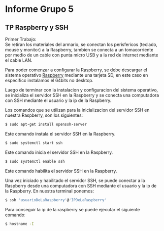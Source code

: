 # Informe Grupo 5
## TP Raspberry y SSH
Primer Trabajo:  
Se retiran los materiales del armario, se conectan los perisfericos (teclado, mouse y monitor) a la Raspberry, tambien se conecta a un tomacorriente por medio de un cable con punta micro USB y a la red de internet mediante el cable LAN.  

Para poder comenzar a configurar la Raspberry,  se debe descargar el sistema operativo [Raspberry](https://www.raspberrypi.org/) mediante una tarjeta SD, en este caso en especifico instalamos el 64bits no desktop.  

Luego de terminar con la instalacion y configuracion del sistema operativo, se inicializa el servidor SSH en la Raspberry y se conecta una computadora con SSH mediante el usuario y la ip de la Raspberry.

Los comandos que se utilizan para la inicializacion del servidor SSH en nuestra Raspberry, son los siguientes:
```bash
$ sudo apt-get install openssh-server
```
Este comando instala el servidor SSH en la Raspberry.
```bash
$ sudo systemctl start ssh
```
Este comando inicia el servidor SSH en la Raspberry.
```bash 
$ sudo systemctl enable ssh
```
Este comando habilita el servidor SSH en la Raspberry.

Una vez iniciado y habilitado el servidor SSH, se puede conectar a la Raspberry desde una computadora con SSH mediante el usuario y la ip de la Raspberry. En nuestra terminal ponemos:
```bash
$ ssh 'usuarioDeLaRaspberry'@'IPDeLaRaspberry'
```
Para conseguir la ip de la raspberry se puede ejecutar el siguiente comando:
```bash
$ hostname -I
```
